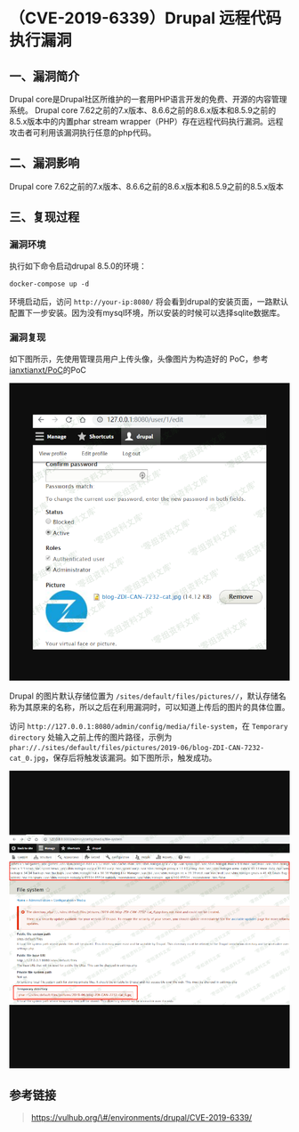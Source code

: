 （CVE-2019-6339）Drupal 远程代码执行漏洞
========================================

一、漏洞简介
------------

Drupal
core是Drupal社区所维护的一套用PHP语言开发的免费、开源的内容管理系统。
Drupal core
7.62之前的7.x版本、8.6.6之前的8.6.x版本和8.5.9之前的8.5.x版本中的内置phar
stream
wrapper（PHP）存在远程代码执行漏洞。远程攻击者可利用该漏洞执行任意的php代码。

二、漏洞影响
------------

Drupal core
7.62之前的7.x版本、8.6.6之前的8.6.x版本和8.5.9之前的8.5.x版本

三、复现过程
------------

### 漏洞环境

执行如下命令启动drupal 8.5.0的环境：

    docker-compose up -d

环境启动后，访问 `http://your-ip:8080/`
将会看到drupal的安装页面，一路默认配置下一步安装。因为没有mysql环境，所以安装的时候可以选择sqlite数据库。

### 漏洞复现

如下图所示，先使用管理员用户上传头像，头像图片为构造好的
PoC，参考[ianxtianxt/PoC](https://github.com/ianxtianxt/PoC)的PoC

![](resource/(CVE-2019-6339)Drupal远程代码执行漏洞/media/rId27.png)

Drupal 的图片默认存储位置为
`/sites/default/files/pictures//`，默认存储名称为其原来的名称，所以之后在利用漏洞时，可以知道上传后的图片的具体位置。

访问 `http://127.0.0.1:8080/admin/config/media/file-system`，在
`Temporary directory` 处输入之前上传的图片路径，示例为
`phar://./sites/default/files/pictures/2019-06/blog-ZDI-CAN-7232-cat_0.jpg`，保存后将触发该漏洞。如下图所示，触发成功。

![](resource/(CVE-2019-6339)Drupal远程代码执行漏洞/media/rId28.png)

参考链接
--------

> https://vulhub.org/\#/environments/drupal/CVE-2019-6339/
